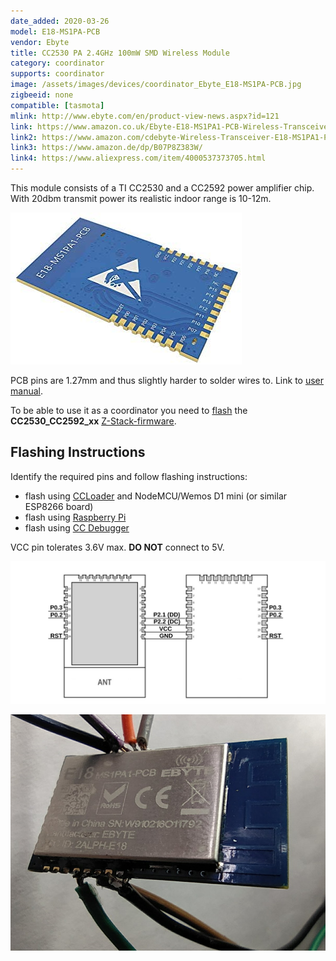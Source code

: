 ```yaml
---
date_added: 2020-03-26
model: E18-MS1PA-PCB
vendor: Ebyte
title: CC2530 PA 2.4GHz 100mW SMD Wireless Module
category: coordinator
supports: coordinator
image: /assets/images/devices/coordinator_Ebyte_E18-MS1PA-PCB.jpg
zigbeeid: none
compatible: [tasmota]
mlink: http://www.ebyte.com/en/product-view-news.aspx?id=121
link: https://www.amazon.co.uk/Ebyte-E18-MS1PA1-PCB-Wireless-Transceiver-Transmitter/dp/B07P8Z383W
link2: https://www.amazon.com/cdebyte-Wireless-Transceiver-E18-MS1PA1-PCB-Antenna/dp/B082M6W88K/
link3: https://www.amazon.de/dp/B07P8Z383W/
link4: https://www.aliexpress.com/item/4000537373705.html
---
```

This module consists of a TI CC2530 and a CC2592 power amplifier chip. With 20dbm transmit power its realistic indoor range is 10-12m.

![Back](/assets/images/devices/coordinator_Ebyte_E18-MS1PA-PCB_back.jpg)

PCB pins are 1.27mm and thus slightly harder to solder wires to. Link to [user manual](http://www.ebyte.com/en/pdf-down.aspx?id=253).

To be able to use it as a coordinator you need to [flash](flashing_ccloader) the **CC2530_CC2592_xx** [Z-Stack-firmware](https://github.com/Koenkk/Z-Stack-firmware/).

## Flashing Instructions
Identify the required pins and follow flashing instructions:
- flash using [CCLoader](/flashing_ccloader) and NodeMCU/Wemos D1 mini (or similar ESP8266 board)
- flash using [Raspberry Pi](http://www.marrold.co.uk/2019/12/flashing-cc2530-cc2591-zigbee-module.html)
- flash using [CC Debugger](http://ptvo.info/how-to-select-and-flash-cc2530-144/) 

VCC pin tolerates 3.6V max. **DO NOT** connect to 5V.

![Pinout](/assets/images/devices/coordinator_Ebyte_E18-MS1PA-PCB_pinout.jpg)

![Wired to Dupont cables](/assets/images/devices/coordinator_Ebyte_E18-MS1PA-PCB_wired.jpg)

